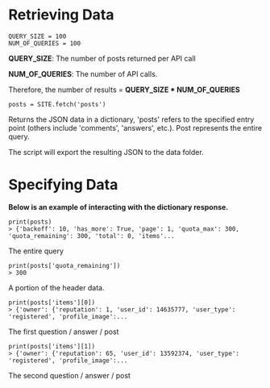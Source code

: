 # Retrieving Data

    QUERY_SIZE = 100
    NUM_OF_QUERIES = 100
**QUERY_SIZE**: The number of posts returned per API call

**NUM_OF_QUERIES**: The number of API calls.

Therefore, the number of results = **QUERY_SIZE * NUM_OF_QUERIES**

    posts = SITE.fetch('posts')

Returns the JSON data in a dictionary, 'posts' refers to the specified entry point 
(others include 'comments', 'answers', etc.). Post represents the entire query.

The script will export the resulting JSON to the data folder. 

# Specifying Data
    
**Below is an example of interacting with the dictionary response.**


    print(posts)
    > {'backoff': 10, 'has_more': True, 'page': 1, 'quota_max': 300, 'quota_remaining': 300, 'total': 0, 'items'...
The entire query

    print(posts['quota_remaining'])
    > 300
A portion of the header data.

    print(posts['items'][0])
    > {'owner': {'reputation': 1, 'user_id': 14635777, 'user_type': 'registered', 'profile_image':...
The first question / answer / post

    print(posts['items'][1])
    > {'owner': {'reputation': 65, 'user_id': 13592374, 'user_type': 'registered', 'profile_image':...

The second question / answer / post